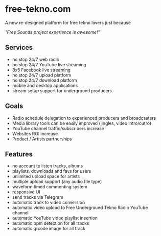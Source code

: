 # free-tekno.com

A new re-designed platform for free tekno lovers just because

_"Free Sounds project experience is awesome!"_

## Services

- no stop 24/7 web radio
- no stop 24/7 YouTube live streaming
- 8x5 Facebook live streaming
- no stop 24/7 upload platform
- no stop 24/7 download platform
- mobile and desktop applications
- stream setup support for underground producers

## Goals

- Radio schedule delegation to experienced producers and broadcasters
- Media library tools can be easily improved (jingles, video intro/outro)
- YouTube channel traffic/subscribers increase
- Websites ROI increase
- Product / Artists partnerships

## Features

- no account to listen tracks, albums
- playlists, downloads and favs for users
- unlimited upload space for artists
- multiple upload support (any audio file type)
- waveform timed commenting system
- responsive UI
- send tracks via Telegram
- automatic track to video conversion
- automatic video upload to Free Underground Tekno Radio YouTube channel
- automatic YouTube video playlist insertion
- automatic bpm detection for all tracks
- automatic qrcode image for all track

